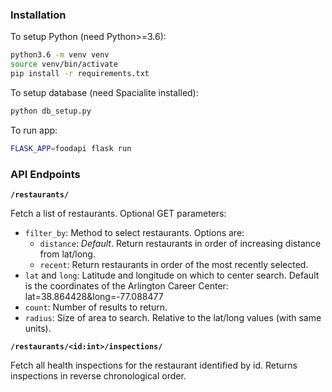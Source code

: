### Installation

To setup Python (need Python>=3.6):

```bash
python3.6 -m venv venv
source venv/bin/activate
pip install -r requirements.txt
```

To setup database (need Spacialite installed):

```bash
python db_setup.py
```

To run app:

```bash
FLASK_APP=foodapi flask run
```

### API Endpoints

**`/restaurants/`**

Fetch a list of restaurants. Optional GET parameters:

* `filter_by`: Method to select restaurants. Options are:
    * `distance`: *Default*. Return restaurants in order of increasing distance from lat/long.
    * `recent`: Return restaurants in order of the most recently selected.
* `lat` and `long`: Latitude and longitude on which to center search. 
                    Default is the coordinates of the Arlington Career Center: lat=38.864428&long=-77.088477
* `count`: Number of results to return.
* `radius`: Size of area to search. Relative to the lat/long values (with same units).

**`/restaurants/<id:int>/inspections/`**

Fetch all health inspections for the restaurant identified by id. Returns inspections in reverse chronological order.